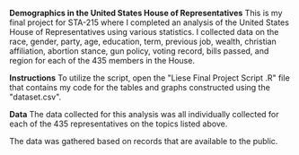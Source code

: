 **Demographics in the United States House of Representatives**
This is my final project for STA-215 where I completed an analysis of the United States House of Representatives using various statistics. I collected data on the race, gender, party, age, education, term, previous job, wealth, christian affiliation, abortion stance, gun policy, voting record, bills passed, and region for each of the 435 members in the House.

**Instructions**
To utilize the script, open the "Liese Final Project Script .R" file that contains my code for the tables and graphs constructed using the "dataset.csv".

**Data**
The data collected for this analysis was all individually collected for each of the 435 representatives on the topics listed above. 

The data was gathered based on records that are available to the public.


